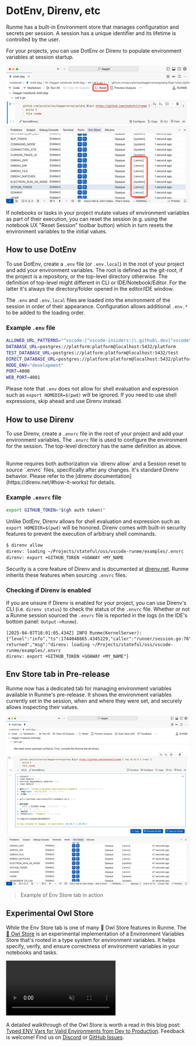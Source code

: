 # DotEnv, Direnv, etc

Runme has a built-in Environment store that manages configuration and secrets per session. A session has a unique identifier and its lifetime is controlled by the user.

For your projects, you can use DotEnv or Direnv to populate environment variables at session startup.

![DotEnv and Direnv Support](../../static/img/configuration-page/runme-env-store.png)

If notebooks or tasks in your project mutate values of environment variables as part of their execution, you can reset the session (e.g. using the notebook UX "Reset Session" toolbar button) which in turn resets the environment variables to the initial values.

## How to use DotEnv

To use DotEnv, create a `.env` file (or `.env.local`) in the root of your project and add your environment variables. The root is defined as the git-root, if the project is a repository, or the top-level directory otherwise. The definition of top-level might different in CLI or IDE/Notebook/Editor. For the latter it's always the directory/folder opened in the editor/IDE window.

The `.env` and `.env.local` files are loaded into the environment of the session in order of their appearance. Configuration allows additional `.env.*` to be added to the loading order.

### Example `.env` file

```sh
ALLOWED_URL_PATTERNS="^vscode:|^vscode-insiders:|\.github\.dev|^vscode\.dev"
DATABASE_URL=postgres://platform:platform@localhost:5432/platform
TEST_DATABASE_URL=postgres://platform:platform@localhost:5432/test
DIRECT_DATABASE_URL=postgres://platform:platform@localhost:5432/platform
NODE_ENV="development"
PORT=4000
WEB_PORT=4001
```

Please note that `.env` does not allow for shell evaluation and expression such as `export HOMEDIR=$(pwd)` will be ignored. If you need to use shell expressions, skip ahead and use Direnv instead.

## How to use Direnv

To use Direnv, create a `.envrc` file in the root of your project and add your environment variables. The `.envrc` file is used to configure the environment for the session. The top-level directory has the same definition as above.

<br />
<Infobox type="sidenote" title="Important">
Runme requires both authorization via `direnv allow` and a Session reset to source `.envrc` files, specifically after any changes. It's standard Direnv behavior. Please refer to the [direnv documentation](https://direnv.net/#how-it-works) for details.
</Infobox>

### Example `.envrc` file

```sh
export GITHUB_TOKEN="$(gh auth token)"
```

Unlike DotEnv, Direnv allows for shell evaluation and expression such as `export HOMEDIR=$(pwd)` will be honored. Direnv comes with built-in security features to prevent the execution of arbitrary shell commands.

```sh
$ direnv allow
direnv: loading ~/Projects/stateful/oss/vscode-runme/examples/.envrc
direnv: export +GITHUB_TOKEN +GOAWAY +MY_NAME
```

Security is a core feature of Direnv and is documented at [direnv.net](https://direnv.net/). Runme inherits these features when sourcing `.envrc` files.

### Checking if Direnv is enabled

If you are unsure if Direnv is enabled for your project, you can use Direnv's CLI (i.e. `direnv status`) to check the status of the `.envrc` file. Whether or not a Runme session sourced the `.envrc` file is reported in the logs (in the IDE's bottom panel: `Output->Runme`).

```text
[2025-04-07T18:01:05.434Z] INFO Runme(KernelServer): {"level":"info","ts":1744048865.4345229,"caller":"runner/session.go:76","msg":"direnv returned","msg":"direnv: loading ~/Projects/stateful/oss/vscode-runme/examples/.envrc
direnv: export +GITHUB_TOKEN +GOAWAY +MY_NAME"}
```

## Env Store tab in Pre-release

Runme now has a dedicated tab for managing environment variables available in Runme's pre-release. It shows the environment variables currently set in the session, when and where they were set, and securely allows inspecting their values.

![Environment populated with direnv/.envrc](../../static/img/configuration-page/runme-env-store-tab.png)

> Example of Env Store tab in action

## Experimental Owl Store

While the Env Store tab is one of many 🦉 Owl Store features in Runme. The [🦉 Owl Store](https://runme.dev/blog/typed-env-vars) is an experimental implementation of a Environment Variables Store that's rooted in a type system for environment variables. It helps specify, verify, and ensure correctness of environment variables in your notebooks and tasks.

<video autoPlay loop muted playsInline controls>
  <source src="../../static/videos/typed-env-vars.mp4" type="video/mp4" />
  <source src="../../static/videos/typed-env-vars.webm" type="video/webm" />
  <source src="/videos/typed-env-vars.mp4" type="video/mp4" />
  <source src="/videos/typed-env-vars.webm" type="video/webm" />
</video>
<br />

A detailed walkthrough of the Owl Store is worth a read in this blog post: [Typed ENV Vars for Valid Environments from Dev to Production](https://runme.dev/blog/typed-env-vars). Feedback is welcome! Find us on [Discord](https://discord.gg/runme) or [GitHub Issues](https://github.com/runmedev/runme/issues/new).
